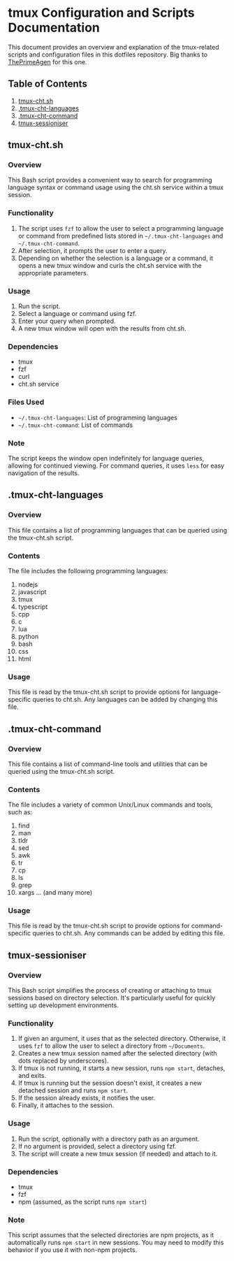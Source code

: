 # tmux Configuration and Scripts Documentation

This document provides an overview and explanation of the tmux-related scripts and configuration files in this dotfiles repository.
Big thanks to [ThePrimeAgen](https://github.com/ThePrimeagen/.dotfiles/blob/602019e902634188ab06ea31251c01c1a43d1621/bin/.local/scripts/tmux-sessionizer#L4) for this one.

## Table of Contents
1. [tmux-cht.sh](#tmux-chtsh)
2. [.tmux-cht-languages](#tmux-cht-languages)
3. [.tmux-cht-command](#tmux-cht-command)
4. [tmux-sessioniser](#tmux-sessioniser)

## tmux-cht.sh

### Overview
This Bash script provides a convenient way to search for programming language syntax or command usage using the cht.sh service within a tmux session.

### Functionality
1. The script uses `fzf` to allow the user to select a programming language or command from predefined lists stored in `~/.tmux-cht-languages` and `~/.tmux-cht-command`.
2. After selection, it prompts the user to enter a query.
3. Depending on whether the selection is a language or a command, it opens a new tmux window and curls the cht.sh service with the appropriate parameters.

### Usage
1. Run the script.
2. Select a language or command using fzf.
3. Enter your query when prompted.
4. A new tmux window will open with the results from cht.sh.

### Dependencies
- tmux
- fzf
- curl
- cht.sh service

### Files Used
- `~/.tmux-cht-languages`: List of programming languages
- `~/.tmux-cht-command`: List of commands

### Note
The script keeps the window open indefinitely for language queries, allowing for continued viewing. For command queries, it uses `less` for easy navigation of the results.

## .tmux-cht-languages

### Overview
This file contains a list of programming languages that can be queried using the tmux-cht.sh script.

### Contents
The file includes the following programming languages:

1. nodejs
2. javascript
3. tmux
4. typescript
5. cpp
6. c
7. lua
8. python
9. bash
10. css
11. html

### Usage
This file is read by the tmux-cht.sh script to provide options for language-specific queries to cht.sh. Any languages can be added by changing this file.

## .tmux-cht-command

### Overview
This file contains a list of command-line tools and utilities that can be queried using the tmux-cht.sh script.

### Contents
The file includes a variety of common Unix/Linux commands and tools, such as:

1. find
2. man
3. tldr
4. sed
5. awk
6. tr
7. cp
8. ls
9. grep
10. xargs
... (and many more)

### Usage
This file is read by the tmux-cht.sh script to provide options for command-specific queries to cht.sh. Any commands can be added by editing this file.

## tmux-sessioniser

### Overview
This Bash script simplifies the process of creating or attaching to tmux sessions based on directory selection. It's particularly useful for quickly setting up development environments.

### Functionality
1. If given an argument, it uses that as the selected directory. Otherwise, it uses `fzf` to allow the user to select a directory from `~/Documents`.
2. Creates a new tmux session named after the selected directory (with dots replaced by underscores).
3. If tmux is not running, it starts a new session, runs `npm start`, detaches, and exits.
4. If tmux is running but the session doesn't exist, it creates a new detached session and runs `npm start`.
5. If the session already exists, it notifies the user.
6. Finally, it attaches to the session.

### Usage
1. Run the script, optionally with a directory path as an argument.
2. If no argument is provided, select a directory using fzf.
3. The script will create a new tmux session (if needed) and attach to it.

### Dependencies
- tmux
- fzf
- npm (assumed, as the script runs `npm start`)

### Note
This script assumes that the selected directories are npm projects, as it automatically runs `npm start` in new sessions. You may need to modify this behavior if you use it with non-npm projects.
